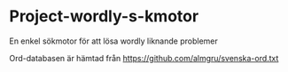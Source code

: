 # Project-wordly-s-kmotor
En enkel sökmotor för att lösa wordly liknande problemer

Ord-databasen är hämtad från https://github.com/almgru/svenska-ord.txt
